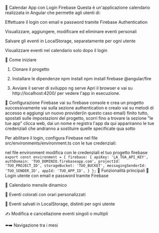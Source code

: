 📅 Calendar App con Login Firebase
Questa è un'applicazione calendario realizzata in Angular che permette agli utenti di:

Effettuare il login con email e password tramite Firebase Authentication

Visualizzare, aggiungere, modificare ed eliminare eventi personali

Salvare gli eventi in LocalStorage, separatamente per ogni utente

Visualizzare eventi nel calendario solo dopo il login

🚀 Come iniziare
1. Clonare il progetto

2. Installare le dipendenze
npm install
npm install firebase @angular/fire

4. Avviare il server di sviluppo
ng serve
Apri il browser e vai su http://localhost:4200/ per vedere l'app in esecuzione.

🔐 Configurazione Firebase
vai su firebase console e crea un progetto
successivamente vai sulla sezione authentication e crealo
vai su metodi di accesso e aggiungi un nuovo provider(in questo caso email)
finito tutto, spostati sulle impostazioni del progetto, scorri fino a trovare la sezione "le tue app"
clicca web, dai un nome e registra l'app
da qui appariranno le tue credenziali che andranno a sostituire quelle specificate qua sotto

Per abilitare il login, configura Firebase nel file src/environments/environment.ts con le tue credenziali:

nel file environment modifica con le credenziali el tuo progetto firebase
`export const environment = {
  firebase: {
    apiKey: 'LA_TUA_API_KEY',
    authDomain: 'TUO_DOMINIO.firebaseapp.com',
    projectId: 'TUO_PROJECT_ID',
    storageBucket: 'TUO_BUCKET',
    messagingSenderId: 'TUO_SENDER_ID',
    appId: 'TUO_APP_ID',
  }
};`
🧩 Funzionalità principali
🔑 Login utente con email e password tramite Firebase

📅 Calendario mensile dinamico

🎨 Eventi colorati con orari personalizzati

💾 Eventi salvati in LocalStorage, distinti per ogni utente

✍️ Modifica e cancellazione eventi singoli o multipli

⬅️➡️ Navigazione tra i mesi
